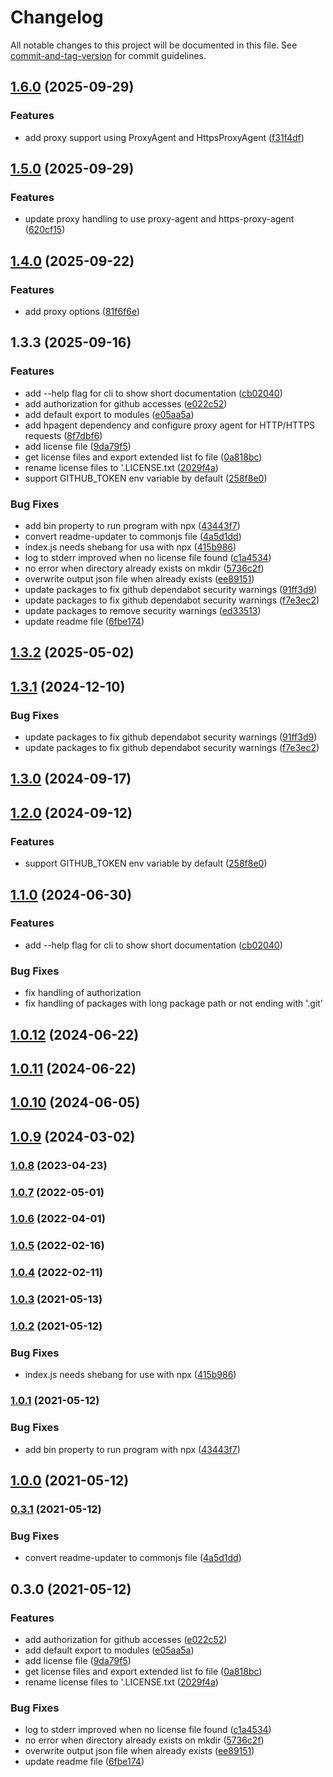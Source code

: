 # Changelog

All notable changes to this project will be documented in this file. See [commit-and-tag-version](https://github.com/absolute-version/commit-and-tag-version) for commit guidelines.

## [1.6.0](https://github.com/daschaa/license-downloader-with-proxy/compare/v1.5.0...v1.6.0) (2025-09-29)

### Features

- add proxy support using ProxyAgent and HttpsProxyAgent ([f31f4df](https://github.com/daschaa/license-downloader-with-proxy/commit/f31f4dfed4e63a97b7294fc94f429644934e6840))

## [1.5.0](https://github.com/daschaa/license-downloader-with-proxy/compare/v1.4.0...v1.5.0) (2025-09-29)

### Features

- update proxy handling to use proxy-agent and https-proxy-agent ([620cf15](https://github.com/daschaa/license-downloader-with-proxy/commit/620cf1595a05161b8261402e1e332bbde3ce68dd))

## [1.4.0](https://github.com/daschaa/license-downloader-with-proxy/compare/v1.3.3...v1.4.0) (2025-09-22)

### Features

- add proxy options ([81f6f6e](https://github.com/daschaa/license-downloader-with-proxy/commit/81f6f6e19cb0fb5b3786ab0796a2302d134efba0))

## 1.3.3 (2025-09-16)

### Features

- add --help flag for cli to show short documentation ([cb02040](https://github.com/daschaa/license-downloader-with-proxy/commit/cb020408288e857f8dab5802fbbe7d192e0e0477))
- add authorization for github accesses ([e022c52](https://github.com/daschaa/license-downloader-with-proxy/commit/e022c52a9de32287cd4c974384a3d5ca141de972))
- add default export to modules ([e05aa5a](https://github.com/daschaa/license-downloader-with-proxy/commit/e05aa5a9eabca7ec74c75e57de2a0b08bdb8f4c4))
- add hpagent dependency and configure proxy agent for HTTP/HTTPS requests ([8f7dbf6](https://github.com/daschaa/license-downloader-with-proxy/commit/8f7dbf661b36ec0981b278186b401d40a4ffc81a))
- add license file ([9da79f5](https://github.com/daschaa/license-downloader-with-proxy/commit/9da79f5c6b9b3253ca0f0b48f35a06ef64034ec8))
- get license files and export extended list fo file ([0a818bc](https://github.com/daschaa/license-downloader-with-proxy/commit/0a818bc2797e14219f9f1050fdec9013b2c052f1))
- rename license files to '<packageName>.LICENSE.txt ([2029f4a](https://github.com/daschaa/license-downloader-with-proxy/commit/2029f4a5694f39a96bd145167f6b9ed18da91590))
- support GITHUB_TOKEN env variable by default ([258f8e0](https://github.com/daschaa/license-downloader-with-proxy/commit/258f8e02c39e61cd4c3b5e85df68f068b85bea84))

### Bug Fixes

- add bin property to run program with npx ([43443f7](https://github.com/daschaa/license-downloader-with-proxy/commit/43443f7c83e2b76d9f2f8c41c43f475ff35ddb79))
- convert readme-updater to commonjs file ([4a5d1dd](https://github.com/daschaa/license-downloader-with-proxy/commit/4a5d1dd8abd89ea8b8d52372f529cdb60fa1ac61))
- index.js needs shebang for usa with npx ([415b986](https://github.com/daschaa/license-downloader-with-proxy/commit/415b98621c2ddb50f5d07cc3586dedf816e2c810))
- log to stderr improved when no license file found ([c1a4534](https://github.com/daschaa/license-downloader-with-proxy/commit/c1a45346e2aeb3fdb7812bb104d2bb83f2b19f74))
- no error when directory already exists on mkdir ([5736c2f](https://github.com/daschaa/license-downloader-with-proxy/commit/5736c2f302e030e43ede3c436edd2b861617d023))
- overwrite output json file when already exists ([ee89151](https://github.com/daschaa/license-downloader-with-proxy/commit/ee8915128cc261743e94189a81a5e439a8602e91))
- update packages to fix github dependabot security warnings ([91ff3d9](https://github.com/daschaa/license-downloader-with-proxy/commit/91ff3d99861db72264b7230f64cf3c7fce9461e3))
- update packages to fix github dependabot security warnings ([f7e3ec2](https://github.com/daschaa/license-downloader-with-proxy/commit/f7e3ec202e0790ff79ca2088ec92d9490873a7ef))
- update packages to remove security warnings ([ed33513](https://github.com/daschaa/license-downloader-with-proxy/commit/ed335136b83d817e8ebeb2ecd6a5baadba8e5757))
- update readme file ([6fbe174](https://github.com/daschaa/license-downloader-with-proxy/commit/6fbe174635c8a72c14e38f8d0fd410be797ff929))

## [1.3.2](https://github.com/BePo65/license-downloader/compare/v1.3.1...v1.3.2) (2025-05-02)

## [1.3.1](https://github.com/BePo65/license-downloader/compare/v1.3.0...v1.3.1) (2024-12-10)

### Bug Fixes

- update packages to fix github dependabot security warnings ([91ff3d9](https://github.com/BePo65/license-downloader/commit/91ff3d99861db72264b7230f64cf3c7fce9461e3))
- update packages to fix github dependabot security warnings ([f7e3ec2](https://github.com/BePo65/license-downloader/commit/f7e3ec202e0790ff79ca2088ec92d9490873a7ef))

## [1.3.0](https://github.com/BePo65/license-downloader/compare/v1.2.0...v1.3.0) (2024-09-17)

## [1.2.0](https://github.com/BePo65/license-downloader/compare/v1.1.0...v1.2.0) (2024-09-12)

### Features

- support GITHUB_TOKEN env variable by default ([258f8e0](https://github.com/BePo65/license-downloader/commit/258f8e02c39e61cd4c3b5e85df68f068b85bea84))

## [1.1.0](https://github.com/BePo65/license-downloader/compare/v1.0.12...v1.1.0) (2024-06-30)

### Features

- add --help flag for cli to show short documentation ([cb02040](https://github.com/BePo65/license-downloader/commit/cb020408288e857f8dab5802fbbe7d192e0e0477))

### Bug Fixes

- fix handling of authorization
- fix handling of packages with long package path or not ending with '.git'

## [1.0.12](https://github.com/BePo65/license-downloader/compare/v1.0.11...v1.0.12) (2024-06-22)

## [1.0.11](https://github.com/BePo65/license-downloader/compare/v1.0.10...v1.0.11) (2024-06-22)

## [1.0.10](https://github.com/BePo65/license-downloader/compare/v1.0.9...v1.0.10) (2024-06-05)

## [1.0.9](https://github.com/BePo65/license-downloader/compare/v1.0.8...v1.0.9) (2024-03-02)

### [1.0.8](https://github.com/BePo65/license-downloader/compare/v1.0.7...v1.0.8) (2023-04-23)

### [1.0.7](https://github.com/BePo65/license-downloader/compare/v1.0.6...v1.0.7) (2022-05-01)

### [1.0.6](https://github.com/BePo65/license-downloader/compare/v1.0.5...v1.0.6) (2022-04-01)

### [1.0.5](https://github.com/BePo65/license-downloader/compare/v1.0.4...v1.0.5) (2022-02-16)

### [1.0.4](https://github.com/BePo65/license-downloader/compare/v1.0.3...v1.0.4) (2022-02-11)

### [1.0.3](https://github.com/BePo65/license-downloader/compare/v1.0.2...v1.0.3) (2021-05-13)

### [1.0.2](https://github.com/BePo65/license-downloader/compare/v1.0.1...v1.0.2) (2021-05-12)

### Bug Fixes

- index.js needs shebang for use with npx ([415b986](https://github.com/BePo65/license-downloader/commit/415b98621c2ddb50f5d07cc3586dedf816e2c810))

### [1.0.1](https://github.com/BePo65/license-downloader/compare/v1.0.0...v1.0.1) (2021-05-12)

### Bug Fixes

- add bin property to run program with npx ([43443f7](https://github.com/BePo65/license-downloader/commit/43443f7c83e2b76d9f2f8c41c43f475ff35ddb79))

## [1.0.0](https://github.com/BePo65/license-downloader/compare/v0.3.1...v1.0.0) (2021-05-12)

### [0.3.1](https://github.com/BePo65/license-downloader/compare/v0.3.0...v0.3.1) (2021-05-12)

### Bug Fixes

- convert readme-updater to commonjs file ([4a5d1dd](https://github.com/BePo65/license-downloader/commit/4a5d1dd8abd89ea8b8d52372f529cdb60fa1ac61))

## 0.3.0 (2021-05-12)

### Features

- add authorization for github accesses ([e022c52](https://github.com/BePo65/license-downloader/commit/e022c52a9de32287cd4c974384a3d5ca141de972))
- add default export to modules ([e05aa5a](https://github.com/BePo65/license-downloader/commit/e05aa5a9eabca7ec74c75e57de2a0b08bdb8f4c4))
- add license file ([9da79f5](https://github.com/BePo65/license-downloader/commit/9da79f5c6b9b3253ca0f0b48f35a06ef64034ec8))
- get license files and export extended list fo file ([0a818bc](https://github.com/BePo65/license-downloader/commit/0a818bc2797e14219f9f1050fdec9013b2c052f1))
- rename license files to '<packageName>.LICENSE.txt ([2029f4a](https://github.com/BePo65/license-downloader/commit/2029f4a5694f39a96bd145167f6b9ed18da91590))

### Bug Fixes

- log to stderr improved when no license file found ([c1a4534](https://github.com/BePo65/license-downloader/commit/c1a45346e2aeb3fdb7812bb104d2bb83f2b19f74))
- no error when directory already exists on mkdir ([5736c2f](https://github.com/BePo65/license-downloader/commit/5736c2f302e030e43ede3c436edd2b861617d023))
- overwrite output json file when already exists ([ee89151](https://github.com/BePo65/license-downloader/commit/ee8915128cc261743e94189a81a5e439a8602e91))
- update readme file ([6fbe174](https://github.com/BePo65/license-downloader/commit/6fbe174635c8a72c14e38f8d0fd410be797ff929))
